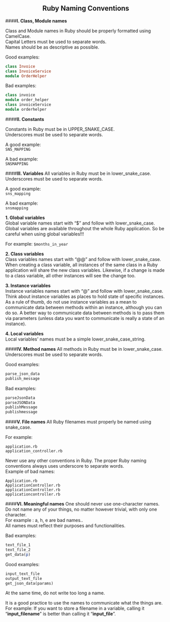 <div align='center'><h2>Ruby Naming Conventions</h2></div>

####**__I. Class, Module names__**

Class and Module names in Ruby should be properly formatted using CamelCase.<br/>
Capital Letters must be used to separate words.<br/>
Names should be as descriptive as possible.<br/>

Good examples:
  ```ruby
  class Invoice
  class InvoiceService
  module OrderHelper
  ```

Bad examples:
  ```ruby
  class invoice
  module order_helper
  class invoiceService
  module orderhelper
  ```

####**__II. Constants__**

Constants in Ruby must be in UPPER_SNAKE_CASE.<br/>
Underscores must be used to separate words.<br/>

A good example:<br/>
  `SNS_MAPPING`

A bad example: <br/>
  `SNSMAPPING`

####**__III. Variables__**
All variables in Ruby must be in lower_snake_case.<br/>
Underscores must be used to separate words.<br/>

A good example:<br/>
  `sns_mapping`

A bad example: <br/>
  `snsmapping`

  __1. Global variables__<br/>
  Global variable names start with “$” and follow with lower_snake_case.<br/>
  Global variables are available throughout the whole Ruby application. So be careful when using global variables!!!<br/>

  For example: `$months_in_year`
    
  __2. Class variables__<br/>
  Class variables names start with “@@” and follow with lower_snake_case.<br/>
  When creating a class variable, all instances of the same class in a Ruby application will share the new class variables. Likewise, if a change is made to a class variable, all other instances will see the change too.

  __3. Instance variables__<br/>
  Instance variables names start with “@” and follow with lower_snake_case.<br/>
  Think about instance variables as places to hold state of specific instances. As a rule of thumb, do not use instance variables as a mean to communicate data between methods within an instance, although you can do so. A better way to communicate data between methods is to pass them via parameters (unless data you want to communicate is really a state of an instance).<br/>

  __4. Local variables__<br/>
  Local variables' names must be a simple lower_snake_case_string.<br/>

####**__IV. Method names__**
All methods in Ruby must be in lower_snake_case.<br/>
Underscores must be used to separate words.<br/>

Good examples:
  ```ruby
  parse_json_data
  publish_message
  ```

Bad examples: <br/>
  ```ruby
  parseJsonData
  parseJSONData
  publishMessage
  publishmessage
  ```

####**__V. File names__**
All Ruby filenames must properly be named using snake_case.<br/>

For example:
  ```
  application.rb
  application_controller.rb
  ```

Never use any other conventions in Ruby. The proper Ruby naming conventions always uses underscore to separate words.<br/>
Example of bad names:
  ```
  Application.rb 
  ApplicationController.rb 
  applicationController.rb
  applicationcontroller.rb
  ```

####**__VI. Meaningful names__**
One should never use one-character names. Do not name any of your things, no matter however trivial, with only one character.<br/>
For example : a, h, e  are bad names..<br/>
All names must reflect their purposes and functionalities. <br/>

Bad examples: 
  ```ruby
  text_file_1 
  text_file_2
  get_data(p)
  ```

Good examples: 
  ```ruby
  input_text_file
  output_text_file
  get_json_data(params)
  ```

At the same time, do not write too long a name.<br/>

It is a good practice to use the names to communicate what the things are. <br/>
For example: If you want to store a filename in a variable, calling it “**input_filename**” is better than calling it “**input_file**”.




